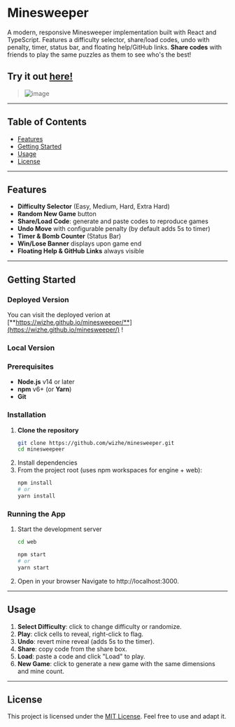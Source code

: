# Minesweeper

A modern, responsive Minesweeper implementation built with React and TypeScript. Features a difficulty selector, share/load codes, undo with penalty, timer, status bar, and floating help/GitHub links. 
**Share codes** with friends to play the same puzzles as them to see who's the best!

## Try it out [here!](https://wizhe.github.io/minesweeper/)
> ![image](https://github.com/user-attachments/assets/aa0322e7-605d-41f2-9996-93eb396bc952)

---

## Table of Contents

* [Features](#features)
* [Getting Started](#getting-started)
* [Usage](#usage)
* [License](#license)

---

## Features

* **Difficulty Selector** (Easy, Medium, Hard, Extra Hard)
* **Random New Game** button
* **Share/Load Code**: generate and paste codes to reproduce games
* **Undo Move** with configurable penalty (by default adds 5s to timer)
* **Timer & Bomb Counter** (Status Bar)
* **Win/Lose Banner** displays upon game end
* **Floating Help & GitHub Links** always visible

---

## Getting Started

### Deployed Version
You can visit the deployed verion at [**https://wizhe.github.io/minesweeper/**](https://wizhe.github.io/minesweeper/) !

### Local Version
### Prerequisites

- **Node.js** v14 or later  
- **npm** v6+ (or **Yarn**)  
- **Git**

### Installation

1. **Clone the repository**  
   ```bash
   git clone https://github.com/wizhe/minesweeper.git
   cd minesweepeer
   ```
2. Install dependencies
3. From the project root (uses npm workspaces for engine + web):
   ```bash
   npm install
   # or
   yarn install
   ```
   
### Running the App

1. Start the development server
   ```bash
   cd web
   
   npm start
   # or
   yarn start
   ```

2. Open in your browser
   Navigate to http://localhost:3000.

---


## Usage

1. **Select Difficulty**: click to change difficulty or randomize.
2. **Play**: click cells to reveal, right-click to flag.
3. **Undo**: revert mine reveal (adds 5s to the timer).
4. **Share**: copy code from the share box.
5. **Load**: paste a code and click "Load" to play.
6. **New Game**: click to generate a new game with the same dimensions and mine count.


---

## License

This project is licensed under the [MIT License](LICENSE).
Feel free to use and adapt it.
